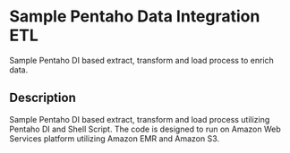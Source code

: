 # Sample Pentaho Data Integration  ETL

Sample Pentaho DI based extract, transform and load process to enrich data. 

## Description

Sample Pentaho DI based extract, transform and load process utilizing Pentaho DI and Shell Script. 
The code is designed to run on Amazon Web Services platform utilizing Amazon EMR and Amazon S3.
